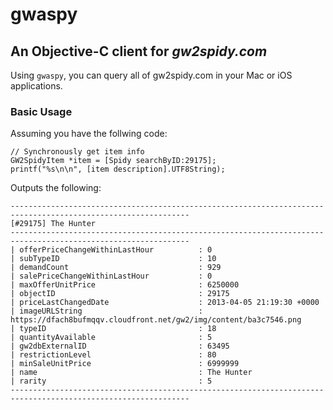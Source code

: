 # gwaspy
## An Objective-C client for *gw2spidy.com*

Using `gwaspy`, you can query all of gw2spidy.com in your Mac or iOS applications.

### Basic Usage

Assuming you have the follwing code:

	// Synchronously get item info
    GW2SpidyItem *item = [Spidy searchByID:29175];
    printf("%s\n\n", [item description].UTF8String);

Outputs the following:

	--------------------------------------------------------------------------------------------------------------
	[#29175] The Hunter
	--------------------------------------------------------------------------------------------------------------
	| offerPriceChangeWithinLastHour          : 0
	| subTypeID                               : 10
	| demandCount                             : 929
	| salePriceChangeWithinLastHour           : 0
	| maxOfferUnitPrice                       : 6250000
	| objectID                                : 29175
	| priceLastChangedDate                    : 2013-04-05 21:19:30 +0000
	| imageURLString                          : https://dfach8bufmqqv.cloudfront.net/gw2/img/content/ba3c7546.png
	| typeID                                  : 18
	| quantityAvailable                       : 5
	| gw2dbExternalID                         : 63495
	| restrictionLevel                        : 80
	| minSaleUnitPrice                        : 6999999
	| name                                    : The Hunter
	| rarity                                  : 5
	--------------------------------------------------------------------------------------------------------------
